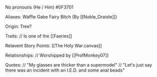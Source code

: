 No pronouns (He / Him)
\#0F3701

Aliases:
 Waffle
 Gabe
 Fairy Bitch (By [[Noble_Oraiste]])
 
Origin: Tree?

Traits:
 // Is one of the [[Faeries]]

Relavent Story Points:
 [[The Holy War.canvas]]

Relationships:
 // Worshipped by [[ProfMonkey07]]

Quotes:
// "My glasses are thicker than a supermodel"
// "Let's just say there was an incident with an I.E.D. and some anal beads"